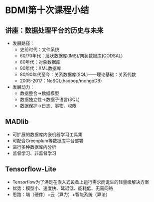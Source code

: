 # BDMI第十次课程小结

## 讲座：数据处理平台的历史与未来

* 发展路径：
	* 史前时代：文件系统
	* 60/70年代：层状数据库(IMS)/网状数据库(CODSAL)
	* 80年代：对象数据库
	* 90年代：XML数据库
	* 80/90年代至今：关系数据库(SQL)——理论基础：关系代数
	* 2005-2017：NoSQL(hadoop/mongoDB)
* 发展动力：
	* 数据整合$\to$数据模型
	* 数据独立性$\to$数据子语言(SQL)
	* 数据保护$\to$日志、事物、权限


## MADlib

* 可扩展的数据库内嵌机器学习工具集
* 可配合Greenplum等数据库平台部署
* 进行多种数据库内分析
* 监督学习、非监督学习


## Tensorflow-Lite

* Tensorflow为了满足在嵌入式设备上运行需求而诞生的轻量级解决方案
* 优势：模型小、速度快、延迟低、能耗低、无需网络
* 思路：端（硬件）+云（算力）+智能系统（算法）
